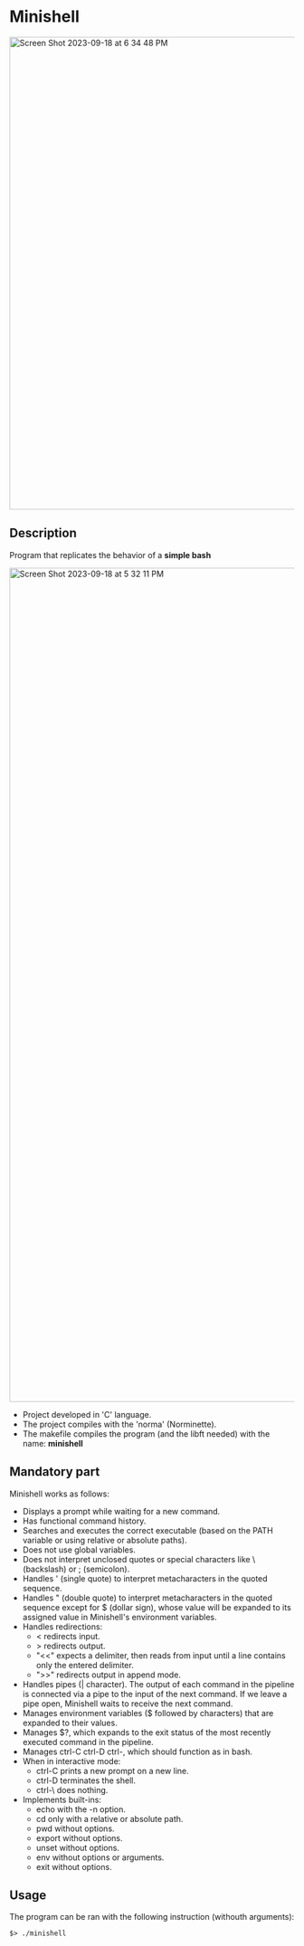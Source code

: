 # Minishell

<img width="836" alt="Screen Shot 2023-09-18 at 6 34 48 PM" src="https://github.com/hecikmc/minishell/assets/121127625/d7ffa05a-095e-4ad2-ad07-d30df6b6b3bc">

## Description 

Program that replicates the behavior of a **simple bash**

<img width="1475" alt="Screen Shot 2023-09-18 at 5 32 11 PM" src="https://github.com/hecikmc/minishell/assets/121127625/a0c98b26-a90c-4a4f-9520-44499b4b7d42">

* Project developed in 'C' language.
* The project compiles with the 'norma' (Norminette).
* The makefile compiles the program (and the libft needed) with the name: **minishell**

## Mandatory part

Minishell works as follows:
* Displays a prompt while waiting for a new command.
* Has functional command history.
* Searches and executes the correct executable (based on the PATH variable or using relative or absolute paths).
* Does not use global variables.
* Does not interpret unclosed quotes or special characters like \ (backslash) or ; (semicolon).
* Handles ' (single quote) to interpret metacharacters in the quoted sequence.
* Handles " (double quote) to interpret metacharacters in the quoted sequence except for $ (dollar sign), whose value will be expanded to its assigned value in Minishell's environment variables.
* Handles redirections:
    * < redirects input.
    * \> redirects output.
    * "<<" expects a delimiter, then reads from input until a line contains only the entered delimiter.
    * ">>" redirects output in append mode.
* Handles pipes (| character). The output of each command in the pipeline is connected via a pipe to the input of the next command. If we leave a pipe open, Minishell waits to receive the next command.
* Manages environment variables ($ followed by characters) that are expanded to their values.
* Manages $?, which expands to the exit status of the most recently executed command in the pipeline.
* Manages ctrl-C ctrl-D ctrl-, which should function as in bash.
* When in interactive mode:
    * ctrl-C prints a new prompt on a new line.
    * ctrl-D terminates the shell.
    * ctrl-\ does nothing.
* Implements built-ins:
    * echo with the -n option.
    * cd only with a relative or absolute path.
    * pwd without options.
    * export without options.
    * unset without options.
    * env without options or arguments.
    * exit without options.

## Usage

The program can be ran with the following instruction (withouth arguments):

```shell
$> ./minishell
```
```shell
